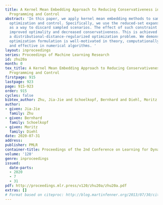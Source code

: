 ```yaml
---
title: A Kernel Mean Embedding Approach to Reducing Conservativeness in Stochastic
  Programming and Control
abstract: 'In this paper, we apply kernel mean embedding methods to sample-based stochastic
  optimization and control. Specifically, we use the reduced-set expansion method
  as a way to discard sampled scenarios. The effect of such constraint removal is
  improved optimality and decreased conservativeness. This is achieved by solving
  a distributional-distance-regularized optimization problem. We demonstrated this
  optimization formulation is well-motivated in theory, computationally tractable,
  and effective in numerical algorithms. '
layout: inproceedings
series: Proceedings of Machine Learning Research
id: zhu20a
month: 0
tex_title: A Kernel Mean Embedding Approach to Reducing Conservativeness in Stochastic
  Programming and Control
firstpage: 915
lastpage: 923
page: 915-923
order: 915
cycles: false
bibtex_author: Zhu, Jia-Jie and Schoelkopf, Bernhard and Diehl, Moritz
author:
- given: Jia-Jie
  family: Zhu
- given: Bernhard
  family: Schoelkopf
- given: Moritz
  family: Diehl
date: 2020-07-31
address: 
publisher: PMLR
container-title: Proceedings of the 2nd Conference on Learning for Dynamics and Control
volume: '120'
genre: inproceedings
issued:
  date-parts:
  - 2020
  - 7
  - 31
pdf: http://proceedings.mlr.press/v120/zhu20a/zhu20a.pdf
extras: []
# Format based on citeproc: http://blog.martinfenner.org/2013/07/30/citeproc-yaml-for-bibliographies/
---
```

